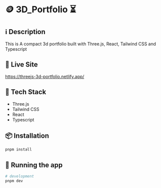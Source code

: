 # 🪙 3D_Portfolio ⏳

## ℹ️ Description
This is A compact 3d portfolio built with Three.js, React, Tailwind CSS and Typescript

## 🧬 Live Site

https://threejs-3d-portfolio.netlify.app/

## 🔮 Tech Stack

- Three.js
- Tailwind CSS
- React
- Typescript

## 📦 Installation

```bash
pnpm install
```

## 🚀 Running the app

```bash
# development
pnpm dev
```
